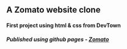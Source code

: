 ## A Zomato website clone

#### First project using html & css from DevTown

##### Published using github pages - [Zomato]()
